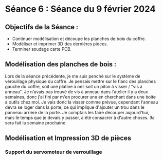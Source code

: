 # Séance 6 : Séance du 9 février 2024

## Objectifs de la Séance :
- Continuer modélisation et découpe les planches de bois du coffre.
- Modéliser et imprimer 3D des dernières pièces.
- Terminer soudage carte PCB.

## Modélisation des planches de bois  :
Lors de la séance précédente, je me suis penché sur le système de vérouillage physique du coffre. Je pensais mettre sur le flanc des planches gauche du coffre, soit une platine à oeil soit un piton à visser / "vis à anneau".
Je n'avais pas trouvé de vis à anneau dans l'atelier il y a deux semaines, donc j'ai fini par m'en procurer une en cherchant dans une boite à outils chez moi. Je vais donc la visser comme prévue, cependant l'anneau devra se loger dans la porte, ce qui implique d'ajouter un trou dans le panneau arrière de la porte.
Je comptais les faire découper aujourd'hui, mais le temps que je devais y passer, a été consacrer à d'autre choses. 9a sera fait la semaine prochaine.

## Modélisation et Impression 3D de pièces
### Support du servomoteur de verrouillage

